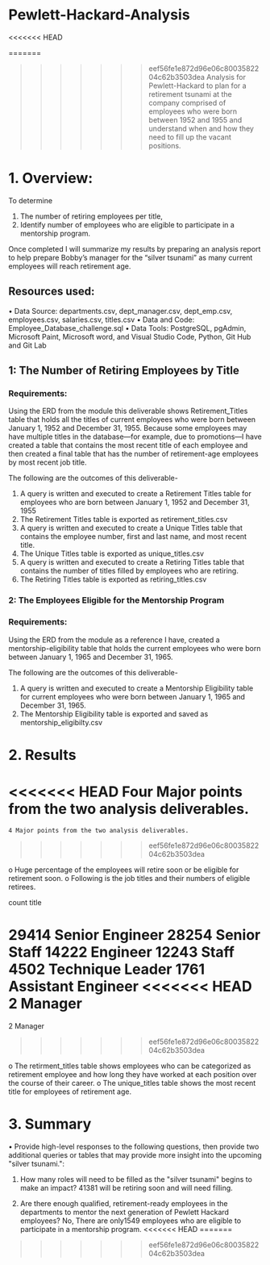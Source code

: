 # Pewlett-Hackard-Analysis
<<<<<<< HEAD

=======
>>>>>>> eef56fe1e872d96e06c8003582204c62b3503dea
Analysis for Pewlett-Hackard to plan for a retirement tsunami at the company comprised of employees who were born between 1952 and 1955 and understand when and how they need to fill up the vacant positions.

# 1.	Overview: 

To determine 
1.	The number of retiring employees per title, 
2.	Identify number of employees who are eligible to participate in a mentorship program. 

Once completed I will summarize my results by preparing an analysis report to help prepare Bobby’s manager for the “silver tsunami” as many current employees will reach retirement age.

## Resources used:

•	Data Source: departments.csv, dept_manager.csv, dept_emp.csv, employees.csv, salaries.csv, titles.csv
•	Data and Code: Employee_Database_challenge.sql
•	Data Tools: PostgreSQL, pgAdmin, Microsoft Paint, Microsoft word, and Visual Studio Code, Python, Git Hub and Git Lab


## 1: The Number of Retiring Employees by Title
### Requirements:

Using the ERD from the module this deliverable shows Retirement_Titles table that holds all the titles of current employees who were born between January 1, 1952 and December 31, 1955. Because some employees may have multiple titles in the database—for example, due to promotions—I have created a table that contains the most recent title of each employee and then created a final table that has the number of retirement-age employees by most recent job title.

The following are the outcomes of this deliverable-

1.	A query is written and executed to create a Retirement Titles table for employees who are born between January 1, 1952 and December 31, 1955
2.	The Retirement Titles table is exported as retirement_titles.csv
3.	A query is written and executed to create a Unique Titles table that contains the employee number, first and last name, and most recent title.
4.	The Unique Titles table is exported as unique_titles.csv
5.	A query is written and executed to create a Retiring Titles table that contains the number of titles filled by employees who are retiring.
6.	The Retiring Titles table is exported as retiring_titles.csv


### 2: The Employees Eligible for the Mentorship Program
### Requirements:
Using the ERD from the module as a reference I have, created a mentorship-eligibility table that holds the current employees who were born between January 1, 1965 and December 31, 1965.

The following are the outcomes of this deliverable-

1.	A query is written and executed to create a Mentorship Eligibility table for current employees who were born between January 1, 1965 and December 31, 1965.
2.	The Mentorship Eligibility table is exported and saved as mentorship_eligibilty.csv

# 2.	Results

<<<<<<< HEAD
	Four Major points from the two analysis deliverables. 
=======
	4 Major points from the two analysis deliverables. 
>>>>>>> eef56fe1e872d96e06c8003582204c62b3503dea

o	Huge percentage of the employees will retire soon or be eligible for retirement soon.
o	Following is the job titles and their numbers of eligible retirees.

count	title

29414	Senior Engineer
28254	Senior Staff
14222	Engineer
12243	Staff
4502	Technique Leader
1761	Assistant Engineer
<<<<<<< HEAD
2	    Manager
=======
2	Manager
>>>>>>> eef56fe1e872d96e06c8003582204c62b3503dea

o	The retirment_titles table shows employees who can be categorized as retirement employee and how long they have worked at each position over the course of their career.
o	The unique_titles table shows the most recent title for employees of retirement age.

# 3.	 Summary

•	Provide high-level responses to the following questions, then provide two additional queries or tables that may provide more insight into the upcoming "silver tsunami.":

1) How many roles will need to be filled as the "silver tsunami" begins to make an impact?
41381 will be retiring soon and will need filling.

2) Are there enough qualified, retirement-ready employees in the departments to mentor the next generation of Pewlett Hackard employees?
No, There are only1549 employees who are eligible to participate in a mentorship program.
<<<<<<< HEAD
=======

>>>>>>> eef56fe1e872d96e06c8003582204c62b3503dea
